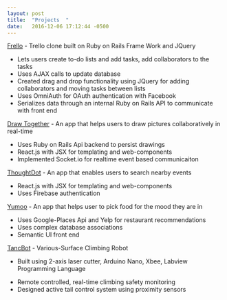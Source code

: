 ```yaml
---
layout: post
title:  "Projects  "
date:   2016-12-06 17:12:44 -0500
---
```



[Frello](https://protected-coast-18057.herokuapp.com/)  - Trello clone built on Ruby on Rails Frame Work and JQuery 
*  Lets users create to-do lists and add tasks, add collaborators to the tasks
*  Uses AJAX calls to update database
*  Created drag and drop functionality using JQuery for adding collaborators and moving tasks between lists
*  Uses OmniAuth for OAuth authentication with Facebook
*  Serializes data through an internal Ruby on Rails API to communicate with front end

[Draw Together](https://dt-react.herokuapp.com/) - An app that helps users to draw pictures collaboratively in real-time 
*  Uses Ruby on Rails Api backend to persist drawings
*  React.js with JSX for templating and web-components
*  Implemented Socket.io for realtime event based communicaiton

[ThoughtDot](https://thoughtdot-e75ba.firebaseapp.com/) - An app that enables users to search nearby events 
*  React.js with JSX for templating and web-components
*  Uses Firebase authentication

[Yumoo](https://github.com/aehmt/yumoo-app)  - An app that helps user to pick food for the mood they are in 
*  Uses Google-Places Api and Yelp for restaurant recommendations
*  Uses complex database associations
*  Semantic UI front end

[TancBot](https://www.youtube.com/watch?v=IrEqJdxzFeY) - Various-Surface Climbing Robot
*  Built using 2-axis laser cutter, Arduino Nano, Xbee, Labview Programming Language
+ Remote controlled, real-time climbing safety monitoring
+ Designed active tail control system using proximity sensors

